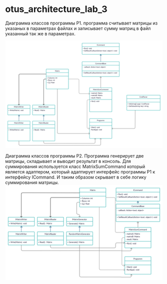 # otus_architecture_lab_3

Диаграмма классов программы P1. программа считывает матрицы из указаных в параметрах файлах и записывает сумму матриц в файл указанный так же в параметрах.

![alt text](https://github.com/AlexandrBashkirev/otus_architecture_lab_3/blob/master/otus_architecture_lab_3/P1_class_diagramm.png?raw=true)


Диаграмма классов программы P2. Программа генерирует две матрицы, складывает и выводит результат в консоль. Для суммирования используется класс MatrixSumCommand который является адаптером, который адаптирует интерфейс программы P1 к интерфейсу ICommand. И таким образом скрывает в себе логику суммирования матрицы.
![alt text](https://github.com/AlexandrBashkirev/otus_architecture_lab_3/blob/master/otus_architecture_lab_3/P2_class_diagramm.png?raw=true)
